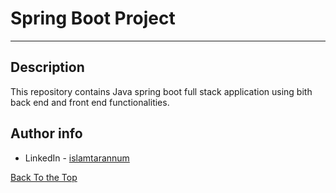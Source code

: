 # Spring Boot Project
---
## Description
This repository contains Java spring boot full stack application using bith back end and front end functionalities.
## Author info

- LinkedIn - [islamtarannum](https://www.linkedin.com/in/islamtarannum/)

[Back To the Top](#project-name)
